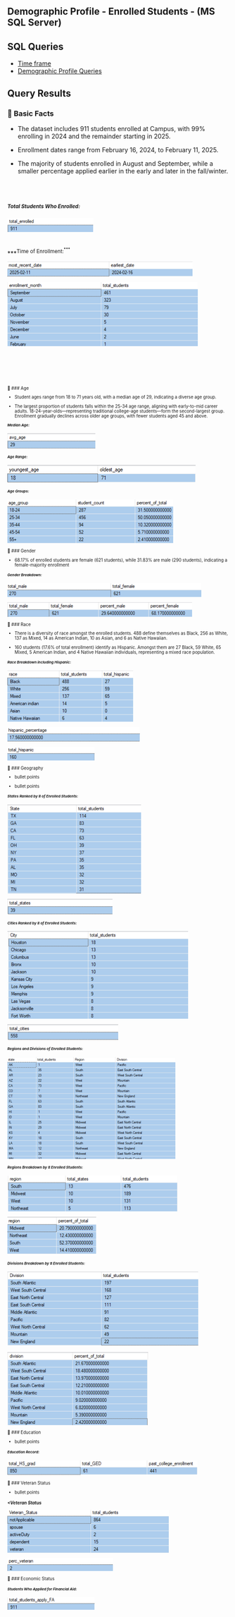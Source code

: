  

## Demographic Profile - Enrolled Students - (MS SQL Server)

## SQL Queries 

- [Time frame](/SQL/enrolled_analysis.sql)
- [Demographic Profile Queries](/SQL/enrolled_demo_profile.sql)


## Query Results  

### 🔸  Basic Facts  


- The dataset includes 911 students enrolled at Campus, with 99% enrolling in 2024 and the remainder starting in 2025.


- Enrollment dates range from February 16, 2024, to February 11, 2025.


- The majority of students enrolled in August and September, while a smaller percentage applied earlier in the early and later in the fall/winter.

<br>
<br>

 ***<sup>Total Students Who Enrolled:<sup>*** 

 ![Query Output](./images/enrolled_count.png)   

<br>
 ***<sup>Time of Enrollment:<sup>***

  ![Query Output](./images/en_dates_enroll.png)


  ![Query Output](./images/en_dates_month.png)

<br>
<br>
<br>
 



🔸 ### Age

- Student ages range from 18 to 71 years old, with a median age of 29, indicating a diverse age group.

- The largest proportion of students falls within the 25-34 age range, aligning with early-to-mid career adults. 18-24-year-olds—representing traditional college-age students—form the second-largest group. Enrollment gradually declines across older age groups, with fewer students aged 45 and above.

 


 ***<sup>Median Age:*** 
  
  ![Query Output](./images/age_avg.png)


 ***<sup>Age Range:<sup>*** 


  ![Query Output](./images/age_young_old.png)


 ***<sup>Age Groups:<sup>*** 

  ![Query Output](./images/en_age_group_count.png)



🔸 ### Gender

- 68.17% of enrolled students are female (621 students), while 31.83% are male (290 students), indicating a female-majority enrollment


 ***<sup>Gender Breakdown:<sup>*** 

 ![Query Output](./images/en_gender.png) 

 ![Query Output](./images/en_gender_perc.png)
     
 
🔸 ### Race

- There is a diversity of race amongst the enrolled students. 488 define themselves as Black, 256 as White, 137 as Mixed, 14 as American Indian, 10 as Asian, and 6 as Native Hawaiian.

- 160 students (17.6% of total enrollment) identify as Hispanic. Amongst them are 27 Black, 59 White, 65 Mixed, 5 American Indian, and 4 Native Hawaiian individuals, representing a mixed race population.



 ***<sup>Race Breakdown including Hispanic:<sup>*** 

 ![Query Output](./images/en_race_hispanic.png)


 ![Query Output](./images/en_hisp_percent.png)



 ![Query Output](./images/en_hispanic.png)



🔸 ### Geography

- bullet points


- bullet points 


 ***<sup>States Ranked by # of Enrolled Students:<sup>*** 


 ![Query Output](./images/en_states_students.png)



 ![Query Output](./images/en_sum_states.png)





 ***<sup>Cities Ranked by # of Enrolled Students:<sup>*** 

 ![Query Output](./images/en_city_students.png)



 ![Query Output](./images/en_sum_cities.png)



 ***<sup>Regions and Divisions of Enrolled Students:<sup>*** 


 ![Query Output](./images/en_state_regions.png)




 ***<sup>Regions Breakdown by # Enrolled Students:<sup>*** 


 ![Query Output](./images/en_region_students.png)

 ![Query Output](./images/en_region_perc.png)


 ***<sup>Divisions Breakdown by # Enrolled Students:<sup>*** 

 ![Query Output](./images/en_division_stud.png)

 ![Query Output](./images/en_division_perc.png)



🔸 ### Education

- bullet points


 ***<sup>Education Record:<sup>*** 

 ![Query Output](./images/en_education_history.png)


🔸 ### Veteran Status

- bullet points


 ***<Veteran Status<sup>*** 


 ![Query Output](./images/en_vet_status.png)

 ![Query Output](./images/en_perc_vet.png)


🔸 ### Economic Status


 ***<sup>Students Who Applied for Financial Aid:<sup>*** 

 ![Query Output](./images/en_total_fafsa.png)










